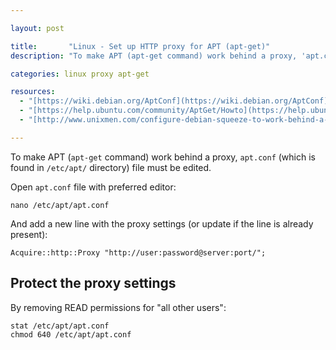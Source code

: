 ```yaml
---

layout: post

title:       "Linux - Set up HTTP proxy for APT (apt-get)"
description: "To make APT (apt-get command) work behind a proxy, 'apt.conf' (which is found in '/etc/apt/' directory) file must be edited."

categories: linux proxy apt-get

resources:
  - "[https://wiki.debian.org/AptConf](https://wiki.debian.org/AptConf)"
  - "[https://help.ubuntu.com/community/AptGet/Howto](https://help.ubuntu.com/community/AptGet/Howto)"
  - "[http://www.unixmen.com/configure-debian-squeeze-to-work-behind-a-proxy-faqs/](http://www.unixmen.com/configure-debian-squeeze-to-work-behind-a-proxy-faqs/)"

---
```



To make APT (`apt-get` command) work behind a proxy, `apt.conf` (which is found in `/etc/apt/` directory) file must be edited.

Open `apt.conf` file with preferred editor:

```terminal
nano /etc/apt/apt.conf
```

And add a new line with the proxy settings (or update if the line is already present):

```
Acquire::http::Proxy "http://user:password@server:port/";
```


## Protect the proxy settings

By removing READ permissions for "all other users":

```terminal
stat /etc/apt/apt.conf
chmod 640 /etc/apt/apt.conf
```
